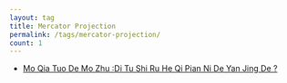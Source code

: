 ```yaml
---
layout: tag
title: Mercator Projection
permalink: /tags/mercator-projection/
count: 1
---
```


- [Mo Qia Tuo De Mo Zhu :Di Tu Shi Ru He Qi Pian Ni De Yan Jing De ?](https://www.longluo.me/blog/2023/05/20/the-mercator-projection/)
